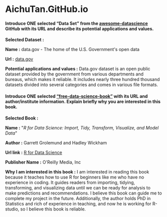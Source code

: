 # AichuTan.GitHub.io

#### Introduce ONE selected “Data Set” from the [awesome-datascience](https://github.com/academic/awesome-datascience?tab=readme-ov-file#datasets) GitHub with its URL and describe its potential applications and values.

**Selected Dataset :**

**Name :** data.gov - The home of the U.S. Government's open data

**Url :** [data.gov](https://catalog.data.gov/dataset)

**Potential applications and values :**
Data.gov dataset is an open public dataset provided by the government from various departments and bureaus, which makes it reliable. It includes nearly three hundred thousand datasets divided into several categories and comes in various file formats.



#### Introduce ONE selected [“free-data-science-book”](https://github.com/chaconnewu/free-data-science-books) with its URL and author/institute information. Explain briefly why you are interested in this book.

**Selected Book :**

**Name :** "_R for Data Science: Import, Tidy, Transform, Visualize, and Model Data_"

**Author :** Garrett Grolemund and Hadley Wickham

**Url link :** [R for Data Science](https://r4ds.had.co.nz/)

**Publisher Name :** O'Reilly Media, Inc

**Why I am interested in this book :**
I am interested in reading this book because it teaches how to use R for beginners like me who have no experience in coding. It guides readers from importing, tidying, transforming, and visualizing data until we can be ready for analysis to make predictions and recommendations. I believe this book can guide me to complete my project in the future. Additionally, the author holds PhD in Statistics and rich of experience in teaching, and now he is working for R-studio, so I believe this book is reliable.




